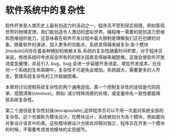 # 软件系统中的复杂性

软件开发是人类历史上最有创造力的活动之一，程序员不受到现实局限，例如客观世界的物理定律。我们能创造令人激动的虚拟世界。编程唯一需要的是创造力思维和思维组织能力，这意味着在软件开发过程中最大限制是理解我们正在创建的对象。随着软件的演进，加入更多的功能点，系统变得越来越复杂:各个模块(module)间存在着各种微妙的依赖关系.系统的复杂性随着时间积累，对于程序员来说，修改系统时考虑周全所有的的相关因素变得越来越困难。这就会使软件开放进度变缓慢，并且引入 bug，bug 会进一步延缓开发进度，增加开发成本。在任何一个系统的生命周期中，复杂性不可避免会增加。系统越大，需要更多的人开发，管理系统复杂性的工作就越困难。

本章将讨论控制系统复杂性的两个通用途径。第一个控制复杂性的途径是代码简单，意图清晰(obvious)。例如: 减少特殊场景的处理，或变量命名一致性都能降低系统复杂性。

第二个途径是复杂性封装(encapsulate),这样程序员可以不用一次面对系统全部的复杂性，这个也被称为模块设计。在模块设计，系统被划分为各个模块，例如面向对象设计语言中的类。这些模块被设计为彼此间相对独立，程序员在开发一个模块的时候，不需要考虑其他模块的实现细节。
